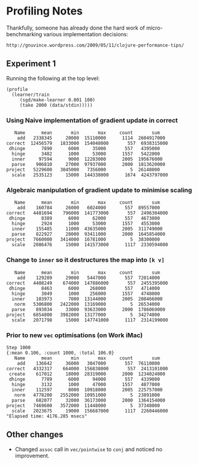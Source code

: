 Profiling Notes
===============

Thankfully, someone has already done the hard work of micro-benchmarking various implementation decisions:

    http://gnuvince.wordpress.com/2009/05/11/clojure-performance-tips/

Experiment 1
------------

Running the following at the top level:

    (profile
      (learner/train 
         (sgd/make-learner 0.001 100) 
         (take 2000 (data/stdin)))))
   
### Using Naive implementation of gradient update in correct

	   Name      mean       min       max     count       sum
	    add   2338345     20000  15110000      1114  2604917000
	correct  12456579   1833000  154048000       557  6938315000
	 dhinge      7890      6000     35000       557   4395000
	  hinge      3482      1000     53000      1557   5422000
	  inner     97594      9000  12283000      2005  195676000
	  parse    906810     27000  97937000      2000  1813620000
	project   5229600   3045000   7356000         5  26148000
	  scale   2535123     15000  144338000      1674  4243797000

### Algebraic manipulation of gradient update to minimise scaling

	   Name      mean       min       max     count       sum
	    add    160784     26000   6024000       557  89557000
	correct   4481694    796000  141773000       557  2496304000
	 dhinge      8389      6000     62000       557   4673000
	  hinge      2924      1000     53000      1557   4553000
	  inner    155485     11000  43635000      2005  311749000
	  parse    822927     28000  93411000      2000  1645854000
	project   7660000   3414000  16781000         5  38300000
	  scale   2086476     15000  141573000      1117  2330594000

### Change to `inner` so it destructures the map into `[k v]` 

	   Name      mean       min       max     count       sum
	    add    129289     29000   5447000       557  72014000
	correct   4408249    674000  147886000       557  2455395000
	 dhinge      8463      6000    268000       557   4714000
	  hinge      3049      1000    256000      1557   4748000
	  inner    103973      7000  13144000      2005  208466000
	   norm   5306800   2422000  13169000         5  26534000
	  parse    893034     33000  93633000      2000  1786069000
	project   6854800   3982000  13177000         5  34274000
	  scale   2071798     15000  147741000      1117  2314199000

### Prior to new `vec` optimisations (on Work iMac)


    Step 1000
    {:mean 0.106, :count 1000, :total 106.0}
       Name      mean       min       max     count       sum
        add    136642     36000   3047000       557  76110000
    correct   4332317    664000  156838000       557  2413101000
     create    617012     18000  28319000      2000  1234024000
     dhinge      7789      6000     94000       557   4339000
      hinge      3132      1000     47000      1557   4877000
      inner    112597      8000  10918000      2005  225757000
       norm   4778200   2552000  10951000         5  23891000
      parse    682077     32000  36173000      2000  1364154000
    project   7469600   3572000  11448000         5  37348000
      scale   2023675     19000  156687000      1117  2260446000
    "Elapsed time: 4176.285 msecs"



Other changes
-------------
* Changed `assoc` call in `vec/pointwise` to `conj` and noticed no improvement.